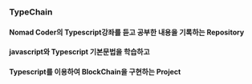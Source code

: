 ### TypeChain
#### Nomad Coder의 Typescript강좌를 듣고 공부한 내용을 기록하는 Repository
#### javascript와 Typescript 기본문법을 학습하고
#### Typescript를 이용하여 BlockChain을 구현하는 Project
